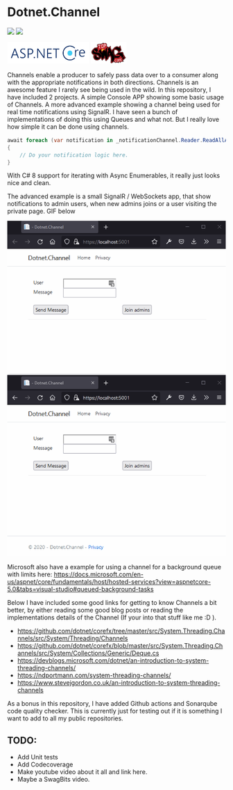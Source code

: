 # Dotnet.Channel

<a href="https://sonarcloud.io/dashboard?id=Dotnet.Channel"><img src="https://sonarcloud.io/api/project_badges/measure?project=Dotnet.Channel&metric=alert_status" height="50px"></a>
<a href="https://github.com/TopSwagCode/Dotnet.Channel/actions/workflows/main.yml"><img src="https://github.com/TopSwagCode/Dotnet.Channel/actions/workflows/main.yml/badge.svg?branch=master" height="50px"></a>

<a href="https://docs.microsoft.com/en-us/aspnet/core/?view=aspnetcore-3.1"><img src="assets/aspnetcore.png" height="50px"></a>
<a href="https://topswagcode.com/"><img src="assets/topswagcode.png" height="50px"></a>

Channels enable a producer to safely pass data over to a consumer along with the appropriate notifications in both directions. Channels is an awesome feature I rarely see being used in the wild. In this repository, I have included 2 projects. A simple Console APP showing some basic usage of Channels. A more advanced example showing a channel being used for real time notifications using SignalR. I have seen a bunch of implementations of doing this using Queues and what not. But I really love how simple it can be done using channels.

```c#
await foreach (var notification in _notificationChannel.Reader.ReadAllAsync(stoppingToken))
{
    // Do your notification logic here.
}
```

With C# 8 support for iterating with Async Enumerables, it really just looks nice and clean.

The advanced example is a small SignalR / WebSockets app, that show notifications to admin users, when new admins joins or a user visiting the private page. GIF below

![demo](assets/demo.gif)

Microsoft also have a example for using a channel for a background queue with limits here: https://docs.microsoft.com/en-us/aspnet/core/fundamentals/host/hosted-services?view=aspnetcore-5.0&tabs=visual-studio#queued-background-tasks

Below I have included some good links for getting to know Channels a bit better, by either reading some good blog posts or reading the implementations details of the Channel (If your into that stuff like me :D ).

* https://github.com/dotnet/corefx/tree/master/src/System.Threading.Channels/src/System/Threading/Channels
* https://github.com/dotnet/corefx/blob/master/src/System.Threading.Channels/src/System/Collections/Generic/Deque.cs
* https://devblogs.microsoft.com/dotnet/an-introduction-to-system-threading-channels/ 
* https://ndportmann.com/system-threading-channels/
* https://www.stevejgordon.co.uk/an-introduction-to-system-threading-channels

As a bonus in this repository, I have added Github actions and Sonarqube code quality checker. This is currently just for testing out if it is something I want to add to all my public repositories.

## TODO:

* Add Unit tests
* Add Codecoverage
* Make youtube video about it all and link here.
* Maybe a SwagBits video.